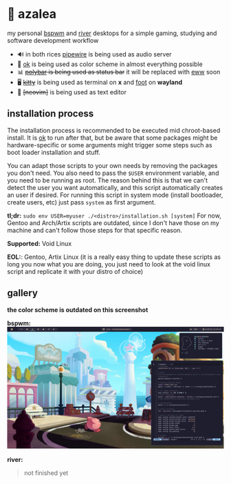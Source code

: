 # 🌸 azalea

my personal [bspwm] and [river] desktops for a simple gaming, studying and software development workflow

* 🔊 in both rices [pipewire] is being used as audio server
* 🎨 [ok] is being used as color scheme in almost everything possible
* 📊 ~~[polybar] is being used as status bar~~ it will be replaced with [eww] soon
* 🖥️ ~~[kitty]~~ is being used as terminal on **x** and [foot] on **wayland**
* 📜 ~~[neovim]~~ is being used as text editor

[bspwm]: https://github.com/baskerville/bspwm
[river]: https://github.com/riverwm/river
[polybar]: https://github.com/polybar/polybar 
[eww]: https://github.com/elkowar/eww 
[kitty]: https://github.com/kovidgoyal/kitty
[foot]: https://codeberg.org/dnkl/foot
[pipewire]: https://gitlab.freedesktop.org/pipewire/pipewire/

## installation process

The installation process is recommended to be executed mid chroot-based install. It is [ok] to run after that, 
but be aware that some packages might be hardware-specific or some arguments might trigger some steps such as 
boot loader installation and stuff.

You can adapt those scripts to your own needs by removing the packages you don't need. You also need to pass the 
`$USER` environment variable, and you need to be running as root. The reason behind this is that we can't detect
the user you want automatically, and this script automatically creates an user if desired. For running this script 
in system mode (install bootloader, create users, etc) just pass `system` as first argument.

**tl;dr:** `sudo env USER=myuser ./<distro>/installation.sh [system]`
For now, Gentoo and Arch/Artix scripts are outdated, since I don't have those on my machine and can't follow those
steps for that specific reason.

**Supported:** Void Linux

**EOL:**: Gentoo, Artix Linux (it is a really easy thing to update these scripts as long you now 
what you are doing, you just need to look at the void linux script and replicate it with your distro of choice)

## gallery

**the color scheme is outdated on this screenshot**

**bspwm:**
<img src="./showcase/current.png" />

**river:**
> not finished yet

[ok]: https://github.com/itsook


